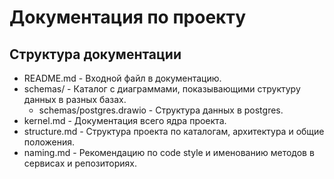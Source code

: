 # Документация по проекту

## Структура документации

- README.md - Входной файл в документацию.
- schemas/ - Каталог с диаграммами, показывающими структуру данных в разных базах.
    - schemas/postgres.drawio - Структура данных в postgres.
- kernel.md - Документация всего ядра проекта.
- structure.md - Структура проекта по каталогам, архитектура и общие положения.
- naming.md - Рекомендацию по code style и именованию методов в сервисах и репозиториях.
